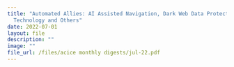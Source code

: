 ```yaml
---
title: "Automated Allies: AI Assisted Navigation, Dark Web Data Protection
  Technology and Others"
date: 2022-07-01
layout: file
description: ""
image: ""
file_url: /files/acice monthly digests/jul-22.pdf
---
```

